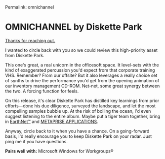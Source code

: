 Permalink: omnichannel

# OMNICHANNEL by Diskette Park

[Thanks for reaching out.](https://diskettepark.bandcamp.com/track/omnichannel)

I wanted to circle back with you so we could review this high-priority asset from Diskette Park.

This one's great, a real unicorn in the officesoft space. It level-sets with the kind of exaggerated percussion you'd expect from that corporate training VHS. Remember? From our offsite? But it also leverages a really choice set of synths to drive the performance you'd get from the opening animation of our inventory management CD-ROM. Net-net, some great synergy between the two. A forcing function for feels.

On this release, it's clear Diskette Park has distilled key learnings from prior efforts—done his due diligence, surveyed the landscape, and let the most compelling samples bubble up. At the risk of boiling the ocean, I'd even suggest listening to the entire album. Maybe put a tiger team together, bring in [EarthNet™](https://geometriclullaby.bandcamp.com/album/life-connect) and [METAPRISE APPLICATIONS](https://metaprise.bandcamp.com/album/here-lies-the-metaprise).

Anyway, circle back to it when you have a chance. On a going-forward basis, I'd really encourage you to keep Diskette Park on your radar. Just ping me if you have questions.

**Pairs well with:** Microsoft Windows for Workgroups®
